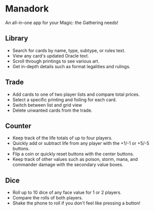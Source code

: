 # Manadork
An all-in-one app for your Magic: the Gathering needs!

## Library
- Search for cards by name, type, subtype, or rules text.
- View any card's updated Oracle text.
- Scroll through printings to see various art.
- Get in-depth details such as format legalities and rulings.

## Trade
- Add cards to one of two player lists and compare total prices.
- Select a specific printing and foiling for each card.
- Switch between list and grid view
- Delete unwanted cards from the trade.

## Counter
- Keep track of the life totals of up to four players.
- Quickly add or subtract life from any player with the +1/-1 or +5/-5 buttons.
- Flip a coin or quickly reset buttons with the center buttons.
- Keep track of other values such as poison, storm, mana, and commander damage with the secondary value boxes.

## Dice
- Roll up to 10 dice of any face value for 1 or 2 players.
- Compare the rolls of both players.
- Shake the phone to roll if you don't feel like pressing a button!
